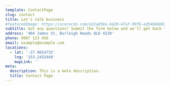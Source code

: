 ```yaml
---
template: ContactPage
slug: contact
title: Let's talk business
#featuredImage: https://ucarecdn.com/e22a858a-b420-47af-99f6-ed54b6860333/
subtitle: Got any questions? Submit the form below and we'll get back to you within 12 hours (it's not a dummy form)
address: '404 James St, Burleigh Heads QLD 4220'
phone: 0987 123 456
email: example@example.com
locations:
  - lat: '-27.9654732'
    lng: '153.2432449'
    mapLink: ''
meta:
  description: This is a meta description.
  title: Contact Page
---
```

